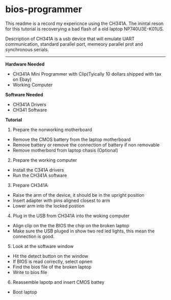 # bios-programmer
This readme is a record my expericnce using the CH341A.
The inintal reson for this tutorial is recoverying a bad flash of a old laptop NP740U3E-K01US.

Description of CH341A is a usb device that will emulate UART communication, standard parallel port, memeory parallel prot and synchronous serials.

------------

**Hardware Needed**
- CH341A Mini Programmer with Clip(Tyically 10 dollars shipped with tax on Ebay)
- Working Computer

**Software Needed**
- CH341A Drivers
- CH341 Software

**Tutorial**
1. Prepare the nonworking motherboard
- Remove the CMOS battery from the laptop motherboard
- Remove battery or remove the connection of battery if non removable
- Remove motherbord from laptop chasis (Optional)

2. Prepare the working computer
- Install the C341A drivers
- Run the CH341A software

3. Prepare CH341A
- Raise the arm of the device, it should be in the upright position
- Insert adapter with pins aligned closest to arm
- Lower arm into the locked postion

4. Plug in the USB from CH341A into the woking computer
- Align clip on the the BIOS the chip on the broken laptop
- Make sure the USB pluged in show two red led lights, this mean the connection is good.

5. Look at the software window
- Hit the detect button on the window
- If BIOS is read correctly, select opnen
- Find the bios file of the broken laptop
- Write to bios file

6. Reassemble lapotp and insert CMOS battey
- Boot laptop
